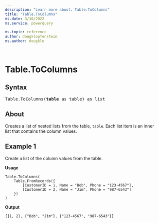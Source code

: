 ```yaml
---
description: "Learn more about: Table.ToColumns"
title: "Table.ToColumns"
ms.date: 3/10/2022
ms.service: powerquery

ms.topic: reference
author: dougklopfenstein
ms.author: dougklo

---
```

# Table.ToColumns

## Syntax

<pre>
Table.ToColumns(<b>table</b> as table) as list
</pre>
  
## About

Creates a list of nested lists from the table, `table`. Each list item is an inner list that contains the column values.  
  
## Example 1

Create a list of the column values from the table.

**Usage**

```powerquery-m
Table.ToColumns(
    Table.FromRecords({
        [CustomerID = 1, Name = "Bob", Phone = "123-4567"],
        [CustomerID = 2, Name = "Jim", Phone = "987-6543"]
    })
) 
```

**Output**

`{{1, 2}, {"Bob", "Jim"}, {"123-4567", "987-6543"}}`
